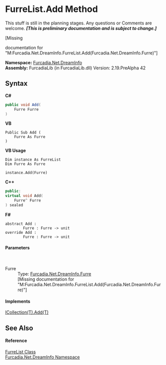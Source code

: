 # FurreList.Add Method 
This stuff is still in the planning stages. Any questions or Comments are welcome. _**\[This is preliminary documentation and is subject to change.\]**_

\[Missing <summary> documentation for "M:Furcadia.Net.DreamInfo.FurreList.Add(Furcadia.Net.DreamInfo.Furre)"\]

**Namespace:**&nbsp;<a href="N_Furcadia_Net_DreamInfo">Furcadia.Net.DreamInfo</a><br />**Assembly:**&nbsp;FurcadiaLib (in FurcadiaLib.dll) Version: 2.19.PreAlpha 42

## Syntax

**C#**<br />
``` C#
public void Add(
	Furre Furre
)
```

**VB**<br />
``` VB
Public Sub Add ( 
	Furre As Furre
)
```

**VB Usage**<br />
``` VB Usage
Dim instance As FurreList
Dim Furre As Furre

instance.Add(Furre)
```

**C++**<br />
``` C++
public:
virtual void Add(
	Furre^ Furre
) sealed
```

**F#**<br />
``` F#
abstract Add : 
        Furre : Furre -> unit 
override Add : 
        Furre : Furre -> unit 
```


#### Parameters
&nbsp;<dl><dt>Furre</dt><dd>Type: <a href="T_Furcadia_Net_DreamInfo_Furre">Furcadia.Net.DreamInfo.Furre</a><br />\[Missing <param name="Furre"/> documentation for "M:Furcadia.Net.DreamInfo.FurreList.Add(Furcadia.Net.DreamInfo.Furre)"\]</dd></dl>

#### Implements
<a href="http://msdn2.microsoft.com/en-us/library/63ywd54z" target="_blank">ICollection(T).Add(T)</a><br />

## See Also


#### Reference
<a href="T_Furcadia_Net_DreamInfo_FurreList">FurreList Class</a><br /><a href="N_Furcadia_Net_DreamInfo">Furcadia.Net.DreamInfo Namespace</a><br />